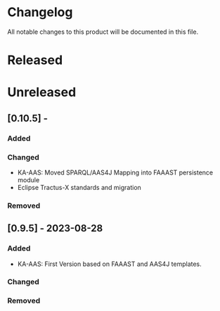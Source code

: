 <!--
 * Copyright (c) 2023 SAP SE 
 * Copyright (c) 2023 T-Systems International GmbH 
 * Copyright (c) 2023 Contributors to the Eclipse Foundation
 *
 * See the NOTICE file(s) distributed with this work for additional
 * information regarding copyright ownership.
 *
 * This program and the accompanying materials are made available under the
 * terms of the Apache License, Version 2.0 which is available at
 * https://www.apache.org/licenses/LICENSE-2.0.
 *
 * Unless required by applicable law or agreed to in writing, software
 * distributed under the License is distributed on an "AS IS" BASIS, WITHOUT
 * WARRANTIES OR CONDITIONS OF ANY KIND, either express or implied. See the
 * License for the specific language governing permissions and limitations
 * under the License.
 *
 * SPDX-License-Identifier: Apache-2.0
-->

# Changelog

All notable changes to this product will be documented in this file.

# Released

# Unreleased

## [0.10.5] - 

### Added

### Changed

- KA-AAS: Moved SPARQL/AAS4J Mapping into FAAAST persistence module
- Eclipse Tractus-X standards and migration

### Removed

## [0.9.5] - 2023-08-28

### Added

- KA-AAS: First Version based on FAAAST and AAS4J templates.

### Changed

### Removed
